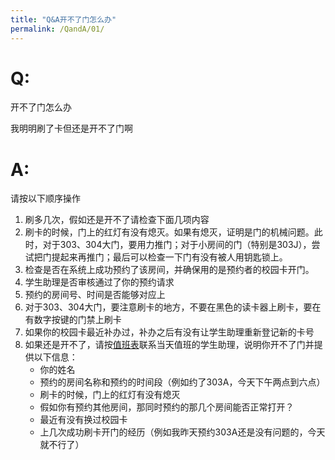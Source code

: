 ```yaml
---
title: "Q&A开不了门怎么办"
permalink: /QandA/01/
---
```


# Q:

开不了门怎么办

我明明刷了卡但还是开不了门啊

# A:

请按以下顺序操作

1. 刷多几次，假如还是开不了请检查下面几项内容
2. 刷卡的时候，门上的红灯有没有熄灭。如果有熄灭，证明是门的机械问题。此时，对于303、304大门，要用力推门；对于小房间的门（特别是303J），尝试把门提起来再推门；最后可以检查一下门有没有被人用钥匙锁上。
3. 检查是否在系统上成功预约了该房间，并确保用的是预约者的校园卡开门。
4. 学生助理是否审核通过了你的预约请求
5. 预约的房间号、时间是否能够对应上
6. 对于303、304大门，要注意刷卡的地方，不要在黑色的读卡器上刷卡，要在有数字按键的门禁上刷卡
7. 如果你的校园卡最近补办过，补办之后有没有让学生助理重新登记新的卡号
8. 如果还是开不了，请按[值班表](https://neutrino3316.github.io/balyspusys/docs/rota/)联系当天值班的学生助理，说明你开不了门并提供以下信息：
   - 你的姓名
   - 预约的房间名称和预约的时间段（例如约了303A，今天下午两点到六点）
   - 刷卡的时候，门上的红灯有没有熄灭
   - 假如你有预约其他房间，那同时预约的那几个房间能否正常打开？
   - 最近有没有换过校园卡
   - 上几次成功刷卡开门的经历（例如我昨天预约303A还是没有问题的，今天就不行了）
